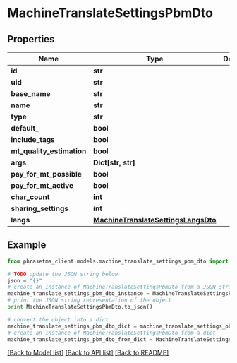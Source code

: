 # MachineTranslateSettingsPbmDto

## Properties

| Name                      | Type                                                                        | Description | Notes      |
| ------------------------- | --------------------------------------------------------------------------- | ----------- | ---------- |
| **id**                    | **str**                                                                     |             | [optional] |
| **uid**                   | **str**                                                                     |             | [optional] |
| **base_name**             | **str**                                                                     |             | [optional] |
| **name**                  | **str**                                                                     |             | [optional] |
| **type**                  | **str**                                                                     |             | [optional] |
| **default\_**             | **bool**                                                                    |             | [optional] |
| **include_tags**          | **bool**                                                                    |             | [optional] |
| **mt_quality_estimation** | **bool**                                                                    |             | [optional] |
| **args**                  | **Dict[str, str]**                                                          |             | [optional] |
| **pay_for_mt_possible**   | **bool**                                                                    |             | [optional] |
| **pay_for_mt_active**     | **bool**                                                                    |             | [optional] |
| **char_count**            | **int**                                                                     |             | [optional] |
| **sharing_settings**      | **int**                                                                     |             | [optional] |
| **langs**                 | [**MachineTranslateSettingsLangsDto**](MachineTranslateSettingsLangsDto.md) |             | [optional] |

## Example

```python
from phrasetms_client.models.machine_translate_settings_pbm_dto import MachineTranslateSettingsPbmDto

# TODO update the JSON string below
json = "{}"
# create an instance of MachineTranslateSettingsPbmDto from a JSON string
machine_translate_settings_pbm_dto_instance = MachineTranslateSettingsPbmDto.from_json(json)
# print the JSON string representation of the object
print MachineTranslateSettingsPbmDto.to_json()

# convert the object into a dict
machine_translate_settings_pbm_dto_dict = machine_translate_settings_pbm_dto_instance.to_dict()
# create an instance of MachineTranslateSettingsPbmDto from a dict
machine_translate_settings_pbm_dto_from_dict = MachineTranslateSettingsPbmDto.from_dict(machine_translate_settings_pbm_dto_dict)
```

[[Back to Model list]](../README.md#documentation-for-models) [[Back to API list]](../README.md#documentation-for-api-endpoints) [[Back to README]](../README.md)
